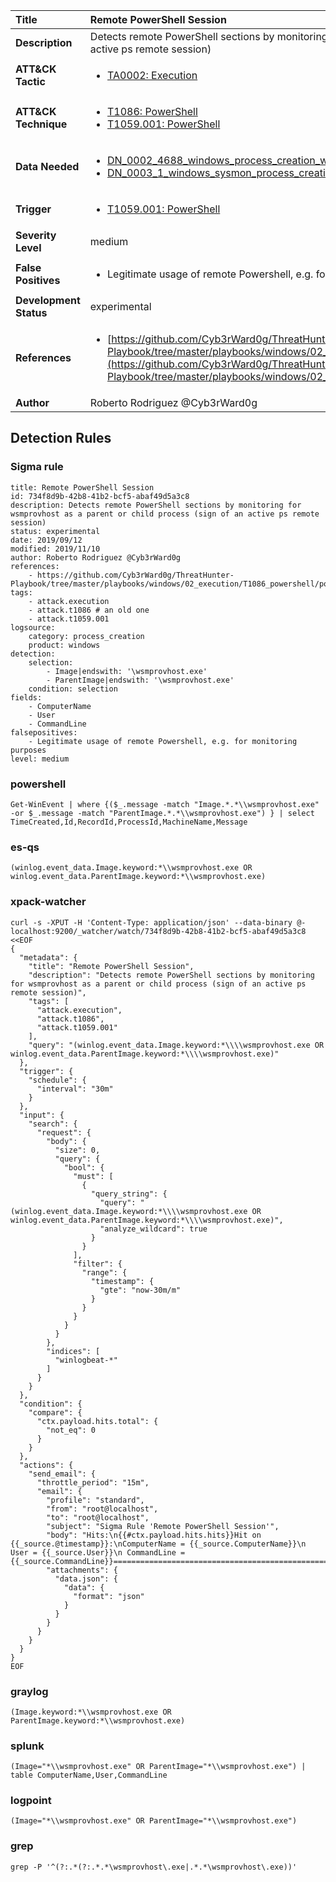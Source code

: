 | Title                    | Remote PowerShell Session       |
|:-------------------------|:------------------|
| **Description**          | Detects remote PowerShell sections by monitoring for wsmprovhost as a parent or child process (sign of an active ps remote session) |
| **ATT&amp;CK Tactic**    |  <ul><li>[TA0002: Execution](https://attack.mitre.org/tactics/TA0002)</li></ul>  |
| **ATT&amp;CK Technique** | <ul><li>[T1086: PowerShell](https://attack.mitre.org/techniques/T1086)</li><li>[T1059.001: PowerShell](https://attack.mitre.org/techniques/T1059/001)</li></ul>  |
| **Data Needed**          | <ul><li>[DN_0002_4688_windows_process_creation_with_commandline](../Data_Needed/DN_0002_4688_windows_process_creation_with_commandline.md)</li><li>[DN_0003_1_windows_sysmon_process_creation](../Data_Needed/DN_0003_1_windows_sysmon_process_creation.md)</li></ul>  |
| **Trigger**              | <ul><li>[T1059.001: PowerShell](../Triggers/T1059.001.md)</li></ul>  |
| **Severity Level**       | medium |
| **False Positives**      | <ul><li>Legitimate usage of remote Powershell, e.g. for monitoring purposes</li></ul>  |
| **Development Status**   | experimental |
| **References**           | <ul><li>[https://github.com/Cyb3rWard0g/ThreatHunter-Playbook/tree/master/playbooks/windows/02_execution/T1086_powershell/powershell_remote_session.md](https://github.com/Cyb3rWard0g/ThreatHunter-Playbook/tree/master/playbooks/windows/02_execution/T1086_powershell/powershell_remote_session.md)</li></ul>  |
| **Author**               | Roberto Rodriguez @Cyb3rWard0g |


## Detection Rules

### Sigma rule

```
title: Remote PowerShell Session
id: 734f8d9b-42b8-41b2-bcf5-abaf49d5a3c8
description: Detects remote PowerShell sections by monitoring for wsmprovhost as a parent or child process (sign of an active ps remote session)
status: experimental
date: 2019/09/12
modified: 2019/11/10
author: Roberto Rodriguez @Cyb3rWard0g
references:
    - https://github.com/Cyb3rWard0g/ThreatHunter-Playbook/tree/master/playbooks/windows/02_execution/T1086_powershell/powershell_remote_session.md
tags:
    - attack.execution
    - attack.t1086 # an old one
    - attack.t1059.001
logsource:
    category: process_creation
    product: windows
detection:
    selection:
        - Image|endswith: '\wsmprovhost.exe'
        - ParentImage|endswith: '\wsmprovhost.exe'
    condition: selection
fields:
    - ComputerName
    - User
    - CommandLine
falsepositives:
    - Legitimate usage of remote Powershell, e.g. for monitoring purposes
level: medium

```





### powershell
    
```
Get-WinEvent | where {($_.message -match "Image.*.*\\wsmprovhost.exe" -or $_.message -match "ParentImage.*.*\\wsmprovhost.exe") } | select TimeCreated,Id,RecordId,ProcessId,MachineName,Message
```


### es-qs
    
```
(winlog.event_data.Image.keyword:*\\wsmprovhost.exe OR winlog.event_data.ParentImage.keyword:*\\wsmprovhost.exe)
```


### xpack-watcher
    
```
curl -s -XPUT -H 'Content-Type: application/json' --data-binary @- localhost:9200/_watcher/watch/734f8d9b-42b8-41b2-bcf5-abaf49d5a3c8 <<EOF
{
  "metadata": {
    "title": "Remote PowerShell Session",
    "description": "Detects remote PowerShell sections by monitoring for wsmprovhost as a parent or child process (sign of an active ps remote session)",
    "tags": [
      "attack.execution",
      "attack.t1086",
      "attack.t1059.001"
    ],
    "query": "(winlog.event_data.Image.keyword:*\\\\wsmprovhost.exe OR winlog.event_data.ParentImage.keyword:*\\\\wsmprovhost.exe)"
  },
  "trigger": {
    "schedule": {
      "interval": "30m"
    }
  },
  "input": {
    "search": {
      "request": {
        "body": {
          "size": 0,
          "query": {
            "bool": {
              "must": [
                {
                  "query_string": {
                    "query": "(winlog.event_data.Image.keyword:*\\\\wsmprovhost.exe OR winlog.event_data.ParentImage.keyword:*\\\\wsmprovhost.exe)",
                    "analyze_wildcard": true
                  }
                }
              ],
              "filter": {
                "range": {
                  "timestamp": {
                    "gte": "now-30m/m"
                  }
                }
              }
            }
          }
        },
        "indices": [
          "winlogbeat-*"
        ]
      }
    }
  },
  "condition": {
    "compare": {
      "ctx.payload.hits.total": {
        "not_eq": 0
      }
    }
  },
  "actions": {
    "send_email": {
      "throttle_period": "15m",
      "email": {
        "profile": "standard",
        "from": "root@localhost",
        "to": "root@localhost",
        "subject": "Sigma Rule 'Remote PowerShell Session'",
        "body": "Hits:\n{{#ctx.payload.hits.hits}}Hit on {{_source.@timestamp}}:\nComputerName = {{_source.ComputerName}}\n        User = {{_source.User}}\n CommandLine = {{_source.CommandLine}}================================================================================\n{{/ctx.payload.hits.hits}}",
        "attachments": {
          "data.json": {
            "data": {
              "format": "json"
            }
          }
        }
      }
    }
  }
}
EOF

```


### graylog
    
```
(Image.keyword:*\\wsmprovhost.exe OR ParentImage.keyword:*\\wsmprovhost.exe)
```


### splunk
    
```
(Image="*\\wsmprovhost.exe" OR ParentImage="*\\wsmprovhost.exe") | table ComputerName,User,CommandLine
```


### logpoint
    
```
(Image="*\\wsmprovhost.exe" OR ParentImage="*\\wsmprovhost.exe")
```


### grep
    
```
grep -P '^(?:.*(?:.*.*\wsmprovhost\.exe|.*.*\wsmprovhost\.exe))'
```



